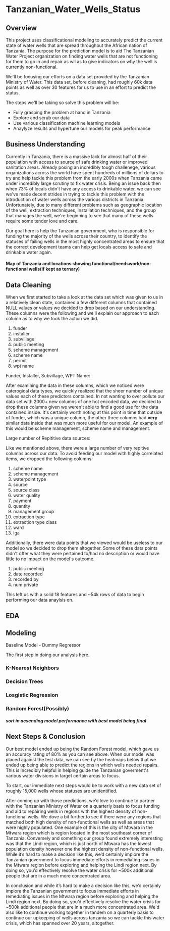 # Tanzanian_Water_Wells_Status

## Overview
This project uses classificational modeling to accurately predict the current state of water wells that are spread throughout the African nation of Tanzania. The purpose for the prediction model is to aid The Tanzanian Water Project organization on finding water wells that are not functioning for them to go in and  repair as wll as to give indicators on why the well is currently non-functional.

We'll be focusing our efforts on a data set provided by the Tanzanian Ministry of Water. This data set, before cleaning, had roughly 60k data points as well as over 30 features for us to use in an effort to predict the status. 

The steps we'll be taking so solve this problem will be:
* Fully grasping the problem at hand in Tanzania
* Explore and scrub our data
* Use various classification machine learning models
* Anaylyze results and hypertune our models for peak performance


## Business Understanding
 
Currently in Tanzania, there is a massive lack for almost half of their population with access to source of safe drinking water or improved sanitation areas. Already posing an incredibly tough challenege, various organizations across the world have spent hundreds of millions of dollars to try and help tackle this problem from the early 2000s when Tanzania came under incredibly large scrutiny to fix water crisis. Being an issue back then when 73% of locals didn't have any access to drinkable water, we can see we've made decent strides in trying to tackle this problem with the introduction of water wells across the various districts in Tanzania. Unfortunately, due to many different problems such as geographic location of the well, extraction techniques, installation techniques, and the group that manages the well, we're beginning to see that many of these wells require some tender love and care. 

Our goal here is help the Tanzanian government, who is responsible for funding the majority of the wells across their country, to identify the statuses of failing wells in the most highly concentrated areas to ensure that the correct development teams can help get locals access to safe and drinkable water again. 

#### Map of Tanzania and locations showing functional/needswork/non-functional wells(if kept as ternary)


## Data Cleaning

When we first started to take a look at the data set which was given to us in a relatively clean state, contained a few different columns that contained NULL values or values we decided to drop based on our understanding. These columns were the following and we'll explain our approach to each column as to why we took the action we did. 

1. funder
2. installer
3. subvillage
4. public meeting
5. scheme management
6. scheme name
7. permit
8. wpt name

Funder, Installer, Subvillage, WPT Name:

After examining the data in these columns, which we noticed were caterogical data types, we quickly realized that the sheer number of unique values each of these predictors contained. In not wanting to over pollute our data set with 2000+ new columns of one hot encoded data, we decided to drop these columns given we weren't able to find a good use for the data contained inside. It's certainly worth noting at this point in time that outside of funder, which was a unique column, the other three columns had **very** similar data inside that was much more useful for our model. An example of this would be scheme management, scheme name and management.

Large number of Repititive data sources:

Like we mentioned above, there were a large number of very repitive columns across our data. To avoid feeding our model with highly correlated items, we dropped the following columns:

1. scheme name
2. scheme management
3. waterpoint type
4. source
5. source class
6. water quality
7. payment
8. quantity
9. management group
10. extraction type
11. extraction type class
12. ward
13. lga

Additionally, there were data points that we viewed would be useless to our model so we decided to drop them altogether. Some of these data points didn't offer what they were pertained to/had no description or would have little to no impact on the model's outcome.

1. public meeting
2. date recorded
3. recorded by
4. num private

This left us with a solid 18 features and ~54k rows of data to begin performing our data anaylsis on. 

## EDA

## Modeling

Baseline Model - Dummy Regressor

The first step in doing our analysis here. 

### K-Nearest Neighbors
### Decision Trees
### Losgistic Regression
### Random Forest(Possibly)
##### sort in acsending model performance with best model being final



## Next Steps & Conclusion


Our best model ended up being the Random Forest model, which gave us an accuracy rating of 80% as you can see above. When our model was placed against the test data, we can see by the heatmaps below that we ended up being able to predict the regions in which wells needed repairs. This is incredibly helpful in helping guide the Tanzanian goverment's various water divisions in target certain areas to focus.



To start, our immediate next steps would be to work with a new data set of roughly 15,000 wells whose statuses are unidentified. 

After coming up with those predictions, we’d love to continue to partner with the Tanzanian Ministry of Water on a quarterly basis to focus funding and aid to repairing wells in regions with the highest density of non-functional wells. We dove a bit further to see if there were any regions that matched both high density of non-functional wells as well as areas that were highly populated. One example of this is the city of Mtwara in the Mtwara region which is region located in the most southeast corner of Tanzania. Conversely and something our group found extremely interesting was that the Lindi region, which is just north of Mtwara has the lowest population density however one the highest density of non-functional wells. While it’s hard to make a decision like this, we’d certainly implore the Tanzanian government to focus immediate efforts in remediating issues in the Mtwara region before exploring and helping the Lindi region next. By doing so, you’d effectively resolve the water crisis for ~500k additional people that are in a much more concentrated area. 

In conclusion and while it’s hard to make a decision like this, we’d certainly implore the Tanzanian government to focus immediate efforts in remediating issues in the Mtwara region before exploring and helping the Lindi region next. By doing so, you’d effectively resolve the water crisis for ~500k additional people that are in a much more concentrated area. We'd also like to continue working together in tandem on a quarterly basis to continue our upkeeping of wells across tanzania so we can tackle this water crisis, which has spanned over 20 years, altogether.






